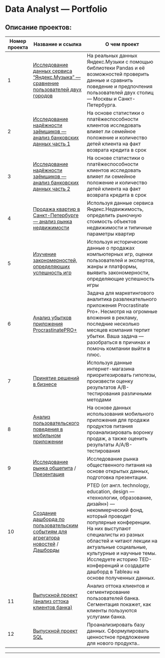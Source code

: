 # Data Analyst — Portfolio
## Описание проектов:
| Номер проекта | Название и ссылка | О чем проект                                                     |
|---------------|-------------------|------------------------------------------------------------------|
|1              |[Исследование данных сервиса “Яндекс.Музыка” — сравнение пользователей двух городов](https://github.com/Dmitriy-da/Portfolio/blob/main/music_project.ipynb)|На реальных данных Яндекс.Музыки c помощью библиотеки Pandas и её возможностей проверить данные и сравнить поведение и предпочтения пользователей двух столиц — Москвы и Санкт-Петербурга.|
|2              |[Исследование надёжности заёмщиков — анализ банковских данных часть 1](https://github.com/Dmitriy-da/Portfolio/blob/main/credit_scoring.ipynb)|На основе статистики о платёжеспособности клиентов исследовать влияет ли семейное положение и количество детей клиента на факт возврата кредита в срок|
|3              |[Исследование надёжности заёмщиков — анализ банковских данных часть 2](https://github.com/Dmitriy-da/Portfolio/blob/main/credit_scoring_part2.ipynb)|На основе статистики о платёжеспособности клиентов исследовать влияет ли семейное положение и количество детей клиента на факт возврата кредита в срок|
|4              |[Продажа квартир в Санкт-Петербурге — анализ рынка недвижимости](https://github.com/Dmitriy-da/Portfolio/blob/main/_real_estate_project.ipynb)| Используя данные сервиса Яндекс.Недвижимость, определить рыночную стоимость объектов недвижимости и типичные параметры квартир|
|5              |[Изучение закономерностей, определяющих успешность игр](https://github.com/Dmitriy-da/Portfolio/blob/main/games_project.ipynb)|Используя исторические данные о продажах компьютерных игр, оценки пользователей и экспертов, жанры и платформы, выявить закономерности, определяющие успешность игры |
|6              |[Анализ убытков приложения ProcrastinatePRO+](https://github.com/Dmitriy-da/Portfolio/blob/main/app_project.ipynb)|Задача для маркетингового аналитика развлекательного приложения Procrastinate Pro+. Несмотря на огромные вложения в рекламу, последние несколько месяцев компания терпит убытки. Ваша задача — разобраться в причинах и помочь компании выйти в плюс.|
|7              |[Принятие решений в бизнесе](https://github.com/Dmitriy-da/Portfolio/blob/main/internet_store_project.ipynb)|Используя данные интернет-магазина приоритезировать гипотезы, произвести оценку результатов A/B-тестирования различными методами|
|8            |[Анализ пользовательского поведения в мобильном приложении](https://github.com/Dmitriy-da/Portfolio/blob/main/startup_project.ipynb)|На основе данных использования мобильного приложения для продажи продуктов питания проанализировать воронку продаж, а также оценить результаты A/A/B-тестирования |
|9              |[Исследование рынка общепита](https://github.com/Dmitriy-da/Portfolio/blob/main/restaurant_project.ipynb) / [Презентация](https://drive.google.com/file/d/1AhekqBiUUaBmJo_-fkGYYPzta7YCo4nv/view?usp=sharing)|Исследование рынка общественного питания на основе открытых данных, подготовка презентации.|
|10            |[Создание дашборда по пользовательским событиям для агрегатора новостей](https://github.com/Dmitriy-da/Portfolio/blob/main/tableau_project.ipynb) / [Дашборды](https://drive.google.com/file/d/1AhekqBiUUaBmJo_-fkGYYPzta7YCo4nv/view?usp=sharing](https://public.tableau.com/views/Book1_17025693961020/Story1?:language=en-US&publish=yes&:display_count=n&:origin=viz_share_link))|РTED (от англ. technology, education, design — «технологии, образование, дизайн») — некоммерческий фонд, который проводит популярные конференции. На них выступают специалисты из разных областей и читают лекции на актуальные социальные, культурные и научные темы. Исследуете историю TED-конференций и создадите дашборд в Tableau на основе полученных данных.|
|11            |[Выпускной проект (анализ оттока клиентов банка)](https://github.com/Dmitriy-da/Portfolio/blob/main/bank_project.ipynb)|Анализ оттока клиентов и сегментирование пользователей банка. Сегментация покажет, как клиенты пользуются услугами банка.|
|12            |[Выпускной проект SQL](https://github.com/Dmitriy-da/Portfolio/blob/main/sql_books_project.ipynb)|Проанализировать базу данных. Сформулировать ценностное предложение для нового продукта..|


---

